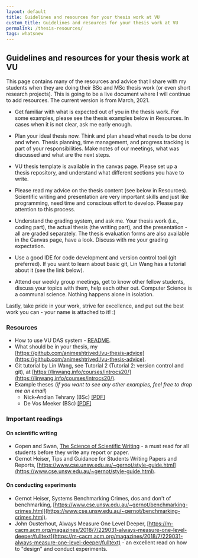 ```yaml
---
layout: default
title: Guidelines and resources for your thesis work at VU 
custom_title: Guidelines and resources for your thesis work at VU 
permalink: /thesis-resources/
tags: whatsnew
---
```

## Guidelines and resources for your thesis work at VU 

This page contains many of the resources and advice that I share with my students when they are doing their BSc and MSc thesis work (or even short research projects). This is going to be a live document where I will continue to add resources. The current version is from March, 2021. 

  * Get familiar with what is expected out of you in the thesis work. For some examples, please see the thesis examples below in Resources. In cases when it is not clear, ask me early enough. 

  * Plan your ideal thesis now. Think and plan ahead what needs to be done and when. Thesis planning, time management, and progress tracking is part of your responsibilities. Make notes of our meetings, what was discussed and what are the next steps. 

  * VU thesis template is available in the canvas page. Please set up a thesis repository, and understand what different sections you have to write. 

  * Please read my advice on the thesis content (see below in Resources). Scientific writing and presentation are very important skills and just like programming, need time and conscious effort to develop. Please pay attention to this process. 

  * Understand the grading system, and ask me. Your thesis work (i.e., coding part), the actual thesis (the writing part), and the presentation - all are graded separately. The thesis evaluation forms are also available in the Canvas page, have a look. Discuss with me your grading expectation. 

  * Use a good IDE for code development and version control tool (git preferred). If you want to learn about basic git, Lin Wang has a tutorial about it (see the link below). 

  * Attend our weekly group meetings, get to know other fellow students, discuss your topics with them, help each other out. Computer Science is a communal science. Nothing happens alone in isolation.

Lastly, take pride in your work, strive for excellence, and put out the best work you can - your name is attached to it! :) 

### Resources 
   * How to use VU DAS system - [README](/das-readme).
   * What should be in your thesis, my [https://github.com/animeshtrivedi/vu-thesis-advice](https://github.com/animeshtrivedi/vu-thesis-advice). 
   * Git tutorial by Lin Wang, see Tutorial 2 (Tutorial 2: version control and git), at [https://linwang.info/courses/introcs20/](https://linwang.info/courses/introcs20/). 
   * Example theses (*if you want to see any other examples, feel free to drop me an email*) 
      * Nick-Andian Tehrany (BSc) [[PDF]](https://github.com/animeshtrivedi/animeshtrivedi.github.io/raw/master/files/2021/2020-Nick_Tehrany_VU_BSc_Thesis.pdf)
      * De Vos Meeker (BSc) [[PDF]](https://github.com/animeshtrivedi/animeshtrivedi.github.io/raw/master/files/2021/2020-De_Vos_Meaker__Kafka_BSc_Bachelor_Project.pdf)
<!--      * Giulia Frascaria (MSc) [PDF]() -->
<!--      * Jonas Theis (MSc) [PDF]() -->


### Important readings 

#### On scientific writing 
  * Gopen and Swan, [The Science of Scientific Writing](https://github.com/animeshtrivedi/notes/blob/master/docs/the-science-of-scientific-writing.pdf) - a must read for all students before they write any report or paper.
  * Gernot Heiser, Tips and Guidance for Students Writing Papers and Reports, [https://www.cse.unsw.edu.au/~gernot/style-guide.html](https://www.cse.unsw.edu.au/~gernot/style-guide.html). 

#### On conducting experiments 
  * Gernot Heiser, Systems Benchmarking Crimes, dos and don't of benchmarking, [https://www.cse.unsw.edu.au/~gernot/benchmarking-crimes.html](https://www.cse.unsw.edu.au/~gernot/benchmarking-crimes.html).
  * John Ousterhout, Always Measure One Level Deeper, [https://m-cacm.acm.org/magazines/2018/7/229031-always-measure-one-level-deeper/fulltext](https://m-cacm.acm.org/magazines/2018/7/229031-always-measure-one-level-deeper/fulltext) - an excellent read on how to "design" and conduct experiments.
